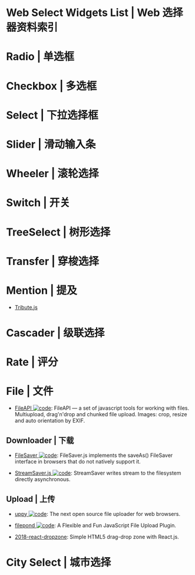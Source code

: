 # Web Select Widgets List | Web 选择器资料索引

# Radio | 单选框

# Checkbox | 多选框

# Select | 下拉选择框

# Slider | 滑动输入条

# Wheeler | 滚轮选择

# Switch | 开关

# TreeSelect | 树形选择

# Transfer | 穿梭选择

# Mention | 提及

- [Tribute.js](http://zurb.com/article/1435/tribute-js-a-new-lightweight-and-easy-to-)

# Cascader | 级联选择

# Rate | 评分

# File | 文件

- [FileAPI ![code](https://ng-tech.icu/assets/code.svg)](https://github.com/mailru/FileAPI): FileAPI — a set of javascript tools for working with files. Multiupload, drag'n'drop and chunked file upload. Images: crop, resize and auto orientation by EXIF.

## Downloader | 下载

- [FileSaver ![code](https://ng-tech.icu/assets/code.svg)](https://github.com/eligrey/FileSaver.js): FileSaver.js implements the saveAs() FileSaver interface in browsers that do not natively support it.

- [StreamSaver.js ![code](https://ng-tech.icu/assets/code.svg)](https://github.com/jimmywarting/StreamSaver.js): StreamSaver writes stream to the filesystem directly asynchronous.

## Upload | 上传

- [uppy ![code](https://ng-tech.icu/assets/code.svg)](https://parg.co/UMk): The next open source file uploader for web browsers.

- [filepond ![code](https://ng-tech.icu/assets/code.svg)](https://github.com/pqina/filepond):
  A Flexible and Fun JavaScript File Upload Plugin.

- [2018-react-dropzone](https://github.com/react-dropzone/react-dropzone): Simple HTML5 drag-drop zone with React.js.

# City Select | 城市选择
